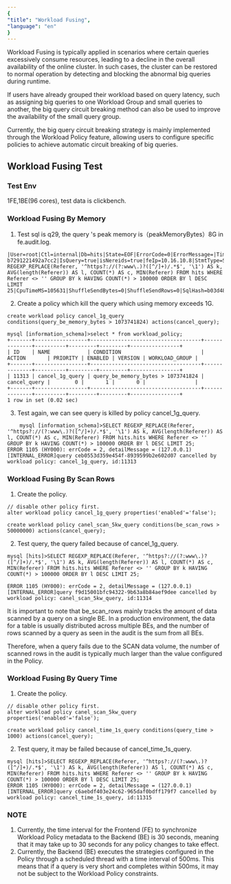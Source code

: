 ```yaml
---
{
"title": "Workload Fusing",
"language": "en"
}
---
```


<!--
Licensed to the Apache Software Foundation (ASF) under one
or more contributor license agreements.  See the NOTICE file
distributed with this work for additional information
regarding copyright ownership.  The ASF licenses this file
to you under the Apache License, Version 2.0 (the
"License"); you may not use this file except in compliance
with the License.  You may obtain a copy of the License at

  http://www.apache.org/licenses/LICENSE-2.0

Unless required by applicable law or agreed to in writing,
software distributed under the License is distributed on an
"AS IS" BASIS, WITHOUT WARRANTIES OR CONDITIONS OF ANY
KIND, either express or implied.  See the License for the
specific language governing permissions and limitations
under the License.
-->

Workload Fusing is typically applied in scenarios where certain queries excessively consume resources, leading to a decline in the overall availability of the online cluster. In such cases, the cluster can be restored to normal operation by detecting and blocking the abnormal big queries during runtime.

If users have already grouped their workload based on query latency, such as assigning big queries to one Workload Group and small queries to another, the big query circuit breaking method can also be used to improve the availability of the small query group.

Currently, the big query circuit breaking strategy is mainly implemented through the Workload Policy feature, allowing users to configure specific policies to achieve automatic circuit breaking of big queries.

## Workload Fusing Test

### Test Env
1FE,1BE(96 cores), test data is clickbench.

### Workload Fusing By Memory
1.  Test sql is q29, the query 's peak memory is（peakMemoryBytes）8G in fe.audit.log.
```
|User=root|Ctl=internal|Db=hits|State=EOF|ErrorCode=0|ErrorMessage=|Time(ms)=4614|ScanBytes=13107527680|ScanRows=81032736|ReturnRows=11|StmtId=526|QueryId=e5b6c62d624146e4-b7291221492a7cc2|IsQuery=true|isNereids=true|feIp=10.16.10.8|StmtType=SELECT|Stmt=SELECT REGEXP_REPLACE(Referer, '^https?://(?:www\.)?([^/]+)/.*$', '\1') AS k, AVG(length(Referer)) AS l, COUNT(*) AS c, MIN(Referer) FROM hits WHERE Referer <> '' GROUP BY k HAVING COUNT(*) > 100000 ORDER BY l DESC LIMIT 25|CpuTimeMS=105631|ShuffleSendBytes=0|ShuffleSendRows=0|SqlHash=b03d48a7e6849912003ad1cff9519957|peakMemoryBytes=8741352477|SqlDigest=|cloudClusterName=UNKNOWN|TraceId=|WorkloadGroup=normal|FuzzyVariables=|scanBytesFromLocalStorage=0|scanBytesFromRemoteStorage=0
```

2. Create a policy which kill the query which using memory exceeds 1G.
```
create workload policy cancel_1g_query conditions(query_be_memory_bytes > 1073741824) actions(cancel_query);

mysql [information_schema]>select * from workload_policy;
+-------+-----------------+------------------------------------+--------------+----------+---------+---------+----------------+
| ID    | NAME            | CONDITION                          | ACTION       | PRIORITY | ENABLED | VERSION | WORKLOAD_GROUP |
+-------+-----------------+------------------------------------+--------------+----------+---------+---------+----------------+
| 11313 | cancel_1g_query | query_be_memory_bytes > 1073741824 | cancel_query |        0 |       1 |       0 |                |
+-------+-----------------+------------------------------------+--------------+----------+---------+---------+----------------+
1 row in set (0.02 sec)
```

3. Test again, we can see query is killed by policy cancel_1g_query.
```
    mysql [information_schema]>SELECT REGEXP_REPLACE(Referer, '^https?://(?:www\.)?([^/]+)/.*$', '\1') AS k, AVG(length(Referer)) AS l, COUNT(*) AS c, MIN(Referer) FROM hits.hits WHERE Referer <> '' GROUP BY k HAVING COUNT(*) > 100000 ORDER BY l DESC LIMIT 25;
ERROR 1105 (HY000): errCode = 2, detailMessage = (127.0.0.1)[INTERNAL_ERROR]query ceb0553d359e454f-8939599b2e602d07 cancelled by workload policy: cancel_1g_query, id:11313
```

### Workload Fusing By Scan Rows
1. Create the policy.
```
// disable other policy first.
alter workload policy cancel_1g_query properties('enabled'='false');

create workload policy canel_scan_5kw_query conditions(be_scan_rows > 50000000) actions(cancel_query);
```

2. Test query, the query failed because of cancel_1g_query.
```
mysql [hits]>SELECT REGEXP_REPLACE(Referer, '^https?://(?:www\.)?([^/]+)/.*$', '\1') AS k, AVG(length(Referer)) AS l, COUNT(*) AS c, MIN(Referer) FROM hits.hits WHERE Referer <> '' GROUP BY k HAVING COUNT(*) > 100000 ORDER BY l DESC LIMIT 25;

ERROR 1105 (HY000): errCode = 2, detailMessage = (127.0.0.1)[INTERNAL_ERROR]query f9d15001bfc94322-9b63a8b84aef9dee cancelled by workload policy: canel_scan_5kw_query, id:11314
```
It is important to note that be_scan_rows mainly tracks the amount of data scanned by a query on a single BE. In a production environment, the data for a table is usually distributed across multiple BEs, and the number of rows scanned by a query as seen in the audit is the sum from all BEs.

Therefore, when a query fails due to the SCAN data volume, the number of scanned rows in the audit is typically much larger than the value configured in the Policy.

### Workload Fusing By Query Time
1. Create the policy.
```
// disable other policy first.
alter workload policy canel_scan_5kw_query properties('enabled'='false');

create workload policy cancel_time_1s_query conditions(query_time > 1000) actions(cancel_query);
```
2. Test query, it may be failed because of cancel_time_1s_query.
```
mysql [hits]>SELECT REGEXP_REPLACE(Referer, '^https?://(?:www\.)?([^/]+)/.*$', '\1') AS k, AVG(length(Referer)) AS l, COUNT(*) AS c, MIN(Referer) FROM hits.hits WHERE Referer <> '' GROUP BY k HAVING COUNT(*) > 100000 ORDER BY l DESC LIMIT 25;
ERROR 1105 (HY000): errCode = 2, detailMessage = (127.0.0.1)[INTERNAL_ERROR]query c6aebdf403e24c62-965daf0bdff179f7 cancelled by workload policy: cancel_time_1s_query, id:11315
```

### NOTE
1. Currently, the time interval for the Frontend (FE) to synchronize Workload Policy metadata to the Backend (BE) is 30 seconds, meaning that it may take up to 30 seconds for any policy changes to take effect.
2. Currently, the Backend (BE) executes the strategies configured in the Policy through a scheduled thread with a time interval of 500ms. This means that if a query is very short and completes within 500ms, it may not be subject to the Workload Policy constraints.